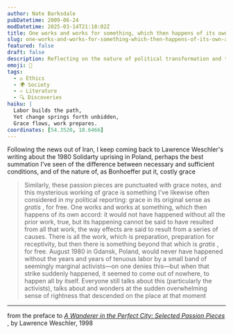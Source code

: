 ```yaml
---
author: Nate Barksdale
pubDatetime: 2009-06-24
modDatetime: 2025-03-14T21:18:02Z
title: One works and works for something, which then happens of its own accord
slug: one-works-and-works-for-something-which-then-happens-of-its-own-accord
featured: false
draft: false
description: Reflecting on the nature of political transformation and the interplay of effort and grace, Weschler captures the essence of spontaneous uprising in his writings.
emoji: 🌊
tags:
  - ⚖️ Ethics
  - 🌍 Society
  - ✍️ Literature
  - 🔍 Discoveries
haiku: |
  Labor builds the path,  
  Yet change springs forth unbidden,  
  Grace flows, work prepares.
coordinates: [54.3520, 18.6466]
---
```


Following the news out of Iran, I keep coming back to Lawrence Weschler's writing about the 1980 Solidarty uprising in Poland, perhaps the best summation I've seen of the difference between necessary and sufficient conditions, and of the nature of, as Bonhoeffer put it, costly grace

> Similarly, these passion pieces are punctuated with grace notes, and this mysterious working of grace is something I've likewise often considered in my political reporting: grace in its original sense as _gratis_ , for free. One works and works at something, which then happens of its own accord: it would not have happened without all the prior work, true, but its happening cannot be said to have resulted from all that work, the way effects are said to result from a series of causes. There is all the work, which is preparation, preparation for receptivity, but then there is something beyond that which is _gratis_ , for free. August 1980 in Gdansk, Poland, would never have happened without the years and years of tenuous labor by a small band of seemingly marginal activists—on one denies this—but when that strike suddenly happened, it seemed to come out of nowhere, to happen all by itself. Everyone still talks about this (particularly the activists), talks about and wonders at the sudden overwhelming sense of rightness that descended on the place at that moment

---

from the preface to _[A Wanderer in the Perfect City: Selected Passion Pieces](https://www.google.com/search?q=%22A%20Wanderer%20in%20the%20Perfect%20City%3A%20Selected%20Passion%20Pieces%22%20amazon.com)_ , by Lawrence Weschler, 1998

